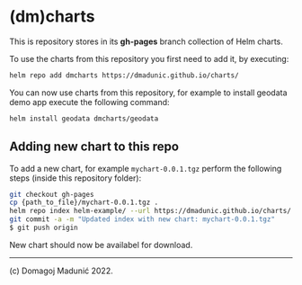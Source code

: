 # (dm)charts

This is repository stores in its **gh-pages** branch  collection of Helm charts.

To use the charts from this repository you first need to add it, by executing:

```bash
helm repo add dmcharts https://dmadunic.github.io/charts/
```

You can now use charts from this repository, for example to install geodata demo app execute the following command:

```bash
helm install geodata dmcharts/geodata
```

## Adding new chart to this repo

To add a new chart, for example `mychart-0.0.1.tgz`  perform the following steps (inside this repository folder):

```bash
git checkout gh-pages
cp {path_to_file}/mychart-0.0.1.tgz .
helm repo index helm-example/ --url https://dmadunic.github.io/charts/
git commit -a -m "Updated index with new chart: mychart-0.0.1.tgz"
$ git push origin
```
New chart should now be availabel for download.


---
(c) Domagoj Madunić 2022.
